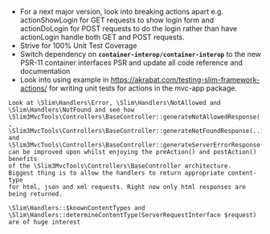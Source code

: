 * For a next major version, look into breaking actions apart e.g. actionShowLogin for GET requests to show login form and actionDoLogin for POST requests to do the login rather than have actionLogin handle both GET and POST requests.
* Strive for 100% Unit Test Coverage
* Switch dependency on **`container-interop/container-interop`** to the new PSR-11 container interfaces PSR and update all code reference and documentation
* Look into using example in https://akrabat.com/testing-slim-framework-actions/ for writing unit tests for actions in the mvc-app package.

```
Look at \Slim\Handlers\Error, \Slim\Handlers\NotAllowed and \Slim\Handlers\NotFound and see how 
\Slim3MvcTools\Controllers\BaseController::generateNotAllowedResponse(..) ,
\Slim3MvcTools\Controllers\BaseController::generateNotFoundResponse(..) and 
\Slim3MvcTools\Controllers\BaseController::generateServerErrorResponse(..) 
can be improved upon whilst enjoying the preAction() and postAction() benefits 
of the \Slim3MvcTools\Controllers\BaseController architecture. 
Biggest thing is to allow the handlers to return appropriate content-type 
for html, json and xml requests. Right now only html responses are being returned.

\Slim\Handlers::$knownContentTypes and
\Slim\Handlers::determineContentType(ServerRequestInterface $request) are of huge interest
```
